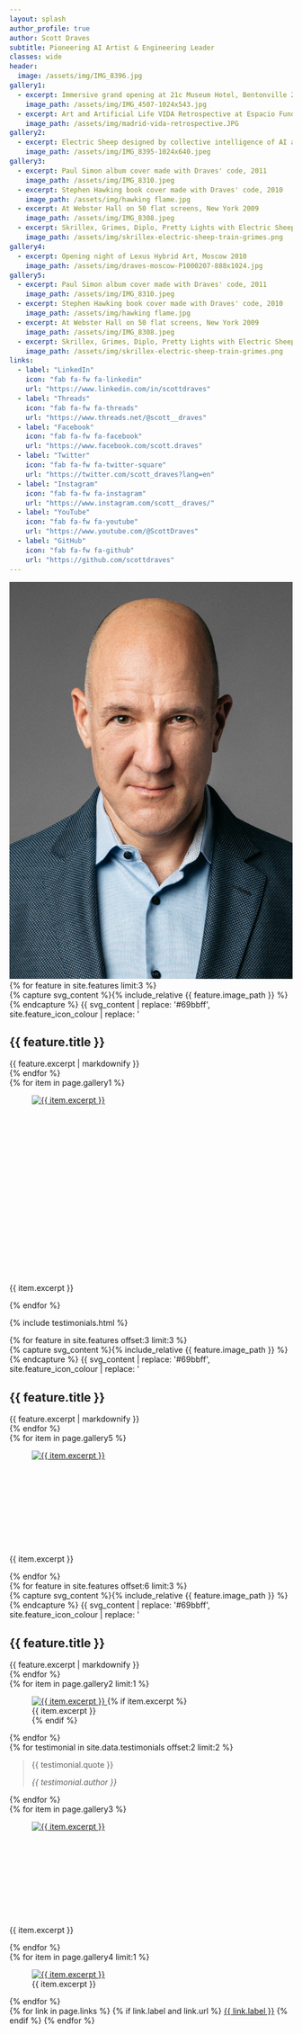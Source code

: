 ```yaml
---
layout: splash
author_profile: true
author: Scott Draves
subtitle: Pioneering AI Artist & Engineering Leader
classes: wide
header:
  image: /assets/img/IMG_8396.jpg
gallery1:
  - excerpt: Immersive grand opening at 21c Museum Hotel, Bentonville 2013
    image_path: /assets/img/IMG_4507-1024x543.jpg
  - excerpt: Art and Artificial Life VIDA Retrospective at Espacio Fundación Telefónica, Madrid 2012
    image_path: /assets/img/madrid-vida-retrospective.JPG
gallery2:
  - excerpt: Electric Sheep designed by collective intelligence of AI and human artists
    image_path: /assets/img/IMG_8395-1024x640.jpeg 
gallery3:
  - excerpt: Paul Simon album cover made with Draves' code, 2011
    image_path: /assets/img/IMG_8310.jpeg
  - excerpt: Stephen Hawking book cover made with Draves' code, 2010
    image_path: /assets/img/hawking flame.jpg
  - excerpt: At Webster Hall on 50 flat screens, New York 2009
    image_path: /assets/img/IMG_8308.jpeg
  - excerpt: Skrillex, Grimes, Diplo, Pretty Lights with Electric Sheep, summer tour 2012
    image_path: /assets/img/skrillex-electric-sheep-train-grimes.png
gallery4:
  - excerpt: Opening night of Lexus Hybrid Art, Moscow 2010
    image_path: /assets/img/draves-moscow-P1000207-888x1024.jpg
gallery5:
  - excerpt: Paul Simon album cover made with Draves' code, 2011
    image_path: /assets/img/IMG_8310.jpeg
  - excerpt: Stephen Hawking book cover made with Draves' code, 2010
    image_path: /assets/img/hawking flame.jpg
  - excerpt: At Webster Hall on 50 flat screens, New York 2009
    image_path: /assets/img/IMG_8308.jpeg
  - excerpt: Skrillex, Grimes, Diplo, Pretty Lights with Electric Sheep, summer tour 2012
    image_path: /assets/img/skrillex-electric-sheep-train-grimes.png
links:
  - label: "LinkedIn"
    icon: "fab fa-fw fa-linkedin"
    url: "https://www.linkedin.com/in/scottdraves"
  - label: "Threads"
    icon: "fab fa-fw fa-threads"
    url: "https://www.threads.net/@scott__draves"
  - label: "Facebook"
    icon: "fab fa-fw fa-facebook"
    url: "https://www.facebook.com/scott.draves"
  - label: "Twitter"
    icon: "fab fa-fw fa-twitter-square"
    url: "https://twitter.com/scott_draves?lang=en"
  - label: "Instagram"
    icon: "fab fa-fw fa-instagram"
    url: "https://www.instagram.com/scott__draves/"
  - label: "YouTube"
    icon: "fab fa-fw fa-youtube"
    url: "https://www.youtube.com/@ScottDraves"
  - label: "GitHub"
    icon: "fab fa-fw fa-github"
    url: "https://github.com/scottdraves"
---
```


<div> 
  <img class="author__avatar-img" src="/assets/img/headshot.jpg" alt="Author">
</div>

<div class="feature__wrapper custom-features" data-aos="fade-up">
  {% for feature in site.features limit:3 %}
    <div class="feature__item custom-feature">
      <div class="archive__item">
        <div class="archive__item-header">
          <div class="archive__item-icon">
            {% capture svg_content %}{% include_relative {{ feature.image_path }} %}{% endcapture %}
          {{ svg_content | replace: '#69bbff', site.feature_icon_colour | replace: '<svg', '<svg width="40" height="40"' }}
          </div>
          <h2 class="archive__item-title">{{ feature.title }}</h2>
        </div>
        <div class="archive__item-excerpt">
          {{ feature.excerpt | markdownify }}
        </div>
      </div>
    </div>
  {% endfor %}
</div>

<div class="figure-row figure-row-two d-flex" data-aos="fade-up">
  {% for item in page.gallery1 %}
    <div style="max-width: 450px">
      <figure class="" style="max-width: 100%; height: 320px">
        <a href="{{ item.image_path }}" class="image-popup">
          <img style="width: 100%; height: 350px" src="{{ item.image_path }}" alt="{{ item.excerpt }}">
        </a>
      </figure>
      <figcaption style="width: fit-content;">
        <p style="width: fit-content;">{{ item.excerpt }}</p>
      </figcaption>
    </div>
  {% endfor %}
</div>


{% include testimonials.html %}


<div class="feature__wrapper custom-features" data-aos="fade-up">
   {% for feature in site.features offset:3 limit:3 %}
    <div class="feature__item custom-feature">
      <div class="archive__item">
        <div class="archive__item-header">
          <div class="archive__item-icon">
           {% capture svg_content %}{% include_relative {{ feature.image_path }} %}{% endcapture %}
          {{ svg_content | replace: '#69bbff', site.feature_icon_colour | replace: '<svg', '<svg width="40" height="40"' }}
          </div>
          <h2 class="archive__item-title">{{ feature.title }}</h2>
        </div>
        <div class="archive__item-excerpt">
          {{ feature.excerpt | markdownify }}
        </div>
      </div>
    </div>
  {% endfor %}
</div>

<div class="figure-row d-flex" data-aos="fade-up">
  {% for item in page.gallery5 %}
    <div style="max-width: 215px">
      <figure class="" style="max-width: 100%; height: 170px">
        <a href="{{ item.image_path }}" class="image-popup">
          <img style="height: 200px" src="{{ item.image_path }}" alt="{{ item.excerpt }}">
        </a>
      </figure>
      <figcaption style="width: fit-content;">
        <p style="width: fit-content;">{{ item.excerpt }}</p>
      </figcaption>
    </div>
  {% endfor %}
</div>

<div class="feature__wrapper custom-features" data-aos="fade-up">
   {% for feature in site.features offset:6 limit:3 %}
    <div class="feature__item custom-feature">
      <div class="archive__item">
        <div class="archive__item-header">
          <div class="archive__item-icon">
           {% capture svg_content %}{% include_relative {{ feature.image_path }} %}{% endcapture %}
          {{ svg_content | replace: '#69bbff', site.feature_icon_colour | replace: '<svg', '<svg width="40" height="40"' }}
          </div>
          <h2 class="archive__item-title">{{ feature.title }}</h2>
        </div>
        <div class="archive__item-excerpt">
          {{ feature.excerpt | markdownify }}
        </div>
      </div>
    </div>
  {% endfor %}
</div>


<div class="testimonials-gallery-row" data-aos="fade-up">
  {% for item in page.gallery2 limit:1 %}
      <div class="gallery-column">
      <figure>
        <a href="{{ item.image_path }}" class="image-popup">
          <img src="{{ item.image_path }}" alt="{{ item.excerpt }}">
        </a>
        {% if item.excerpt %}
          <figcaption>{{ item.excerpt }}</figcaption>
        {% endif %}
      </figure>
      </div>
  {% endfor %}
  <div class="testimonials-column">
    {% for testimonial in site.data.testimonials offset:2 limit:2 %}
      <blockquote class="testimonial">
        <p>{{ testimonial.quote }}</p>
        <cite>{{ testimonial.author }}</cite>
      </blockquote>
    {% endfor %}
  </div>
</div>

<div class="figure-row d-flex" data-aos="fade-up">
  {% for item in page.gallery3 %}
    <div style="max-width: 215px">
      <figure class="" style="max-width: 100%; height: 170px">
        <a href="{{ item.image_path }}" class="image-popup">
          <img style="height: 200px" src="{{ item.image_path }}" alt="{{ item.excerpt }}">
        </a>
      </figure>
      <figcaption style="width: fit-content;">
        <p style="width: fit-content;">{{ item.excerpt }}</p>
      </figcaption>
    </div>
  {% endfor %}
</div>

<div class="figure-row-horizontal" data-aos="fade-up">
  {% for item in page.gallery4 limit:1 %}
    <figure>
      <div class="horizontal-image-container">
        <a href="{{ item.image_path }}" class="image-popup">
          <img src="{{ item.image_path }}" alt="{{ item.excerpt }}" class="horizontal-image">
        </a>
      </div>
      <figcaption>{{ item.excerpt }}</figcaption>
    </figure>
  {% endfor %}
</div>

<div class="author__urls-wrapper" data-aos="fade-up" data-aos-delay="500">
  <div class="author__urls social-icons">
  {% for link in page.links %}
    {% if link.label and link.url %}
       <a href="{{ link.url }}" rel="nofollow noopener noreferrer me"{% if link.url contains 'http' %} itemprop="sameAs"{% endif %}><i class="{{ link.icon | default: 'fas fa-link' }}" aria-hidden="true"></i><span class="label">{{ link.label }}</span></a>
    {% endif %}
  {% endfor %}
  </div>
</div>
